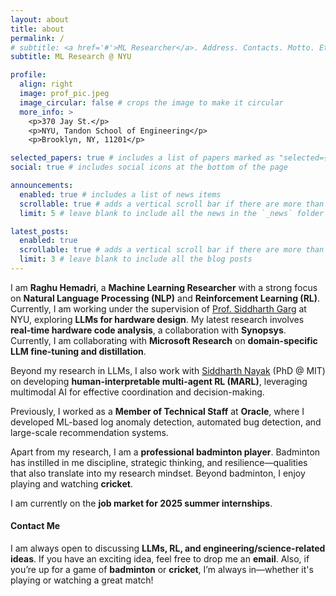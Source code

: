 ```yaml
---
layout: about
title: about
permalink: /
# subtitle: <a href='#'>ML Researcher</a>. Address. Contacts. Motto. Etc.
subtitle: ML Research @ NYU

profile:
  align: right
  image: prof_pic.jpeg
  image_circular: false # crops the image to make it circular
  more_info: >
    <p>370 Jay St.</p>
    <p>NYU, Tandon School of Engineering</p>
    <p>Brooklyn, NY, 11201</p>

selected_papers: true # includes a list of papers marked as "selected={true}"
social: true # includes social icons at the bottom of the page

announcements:
  enabled: true # includes a list of news items
  scrollable: true # adds a vertical scroll bar if there are more than 3 news items
  limit: 5 # leave blank to include all the news in the `_news` folder

latest_posts:
  enabled: true
  scrollable: true # adds a vertical scroll bar if there are more than 3 new posts items
  limit: 3 # leave blank to include all the blog posts
---
```


I am **Raghu Hemadri**, a **Machine Learning Researcher** with a strong focus on **Natural Language Processing (NLP)** and **Reinforcement Learning (RL)**. Currently, I am working under the supervision of [Prof. Siddharth Garg](https://engineering.nyu.edu/faculty/siddharth-garg) at NYU, exploring **LLMs for hardware design**. My latest research involves **real-time hardware code analysis**, a collaboration with **Synopsys**. Currently, I am collaborating with **Microsoft Research** on **domain-specific LLM fine-tuning and distillation**.  

Beyond my research in LLMs, I also work with [Siddharth Nayak](https://nsidn98.github.io/) (PhD @ MIT) on developing **human-interpretable multi-agent RL (MARL)**, leveraging multimodal AI for effective coordination and decision-making.

Previously, I worked as a **Member of Technical Staff** at **Oracle**, where I developed ML-based log anomaly detection, automated bug detection, and large-scale recommendation systems.  

Apart from my research, I am a **professional badminton player**. Badminton has instilled in me discipline, strategic thinking, and resilience—qualities that also translate into my research mindset. Beyond badminton, I enjoy playing and watching **cricket**.

I am currently on the **job market for 2025 summer internships**.  

#### Contact Me
I am always open to discussing **LLMs, RL, and engineering/science-related ideas**. If you have an exciting idea, feel free to drop me an **email**. Also, if you’re up for a game of **badminton** or **cricket**, I’m always in—whether it's playing or watching a great match!
